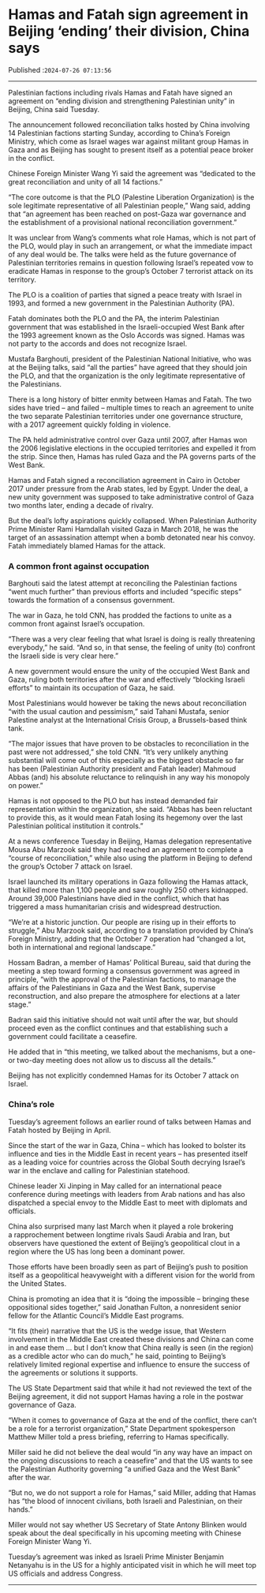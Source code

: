 # Hamas and Fatah sign agreement in Beijing ‘ending’ their division, China says

Published :`2024-07-26 07:13:56`

---

Palestinian factions including rivals Hamas and Fatah have signed an agreement on “ending division and strengthening Palestinian unity” in Beijing, China said Tuesday.

The announcement followed reconciliation talks hosted by China involving 14 Palestinian factions starting Sunday, according to China’s Foreign Ministry, which come as Israel wages war against militant group Hamas in Gaza and as Beijing has sought to present itself as a potential peace broker in the conflict.

Chinese Foreign Minister Wang Yi said the agreement was “dedicated to the great reconciliation and unity of all 14 factions.”

“The core outcome is that the PLO (Palestine Liberation Organization) is the sole legitimate representative of all Palestinian people,” Wang said, adding that “an agreement has been reached on post-Gaza war governance and the establishment of a provisional national reconciliation government.”

It was unclear from Wang’s comments what role Hamas, which is not part of the PLO, would play in such an arrangement, or what the immediate impact of any deal would be. The talks were held as the future governance of Palestinian territories remains in question following Israel’s repeated vow to eradicate Hamas in response to the group’s October 7 terrorist attack on its territory.

The PLO is a coalition of parties that signed a peace treaty with Israel in 1993, and formed a new government in the Palestinian Authority (PA).

Fatah dominates both the PLO and the PA, the interim Palestinian government that was established in the Israeli-occupied West Bank after the 1993 agreement known as the Oslo Accords was signed. Hamas was not party to the accords and does not recognize Israel.

Mustafa Barghouti, president of the Palestinian National Initiative, who was at the Beijing talks, said “all the parties” have agreed that they should join the PLO, and that the organization is the only legitimate representative of the Palestinians.

There is a long history of bitter enmity between Hamas and Fatah. The two sides have tried – and failed – multiple times to reach an agreement to unite the two separate Palestinian territories under one governance structure, with a 2017 agreement quickly folding in violence.

The PA held administrative control over Gaza until 2007, after Hamas won the 2006 legislative elections in the occupied territories and expelled it from the strip. Since then, Hamas has ruled Gaza and the PA governs parts of the West Bank.

Hamas and Fatah signed a reconciliation agreement in Cairo in October 2017 under pressure from the Arab states, led by Egypt. Under the deal, a new unity government was supposed to take administrative control of Gaza two months later, ending a decade of rivalry.

But the deal’s lofty aspirations quickly collapsed. When Palestinian Authority Prime Minister Rami Hamdallah visited Gaza in March 2018, he was the target of an assassination attempt when a bomb detonated near his convoy. Fatah immediately blamed Hamas for the attack.

### A common front against occupation

Barghouti said the latest attempt at reconciling the Palestinian factions “went much further” than previous efforts and included “specific steps” towards the formation of a consensus government.

The war in Gaza, he told CNN, has prodded the factions to unite as a common front against Israel’s occupation.

“There was a very clear feeling that what Israel is doing is really threatening everybody,” he said. “And so, in that sense, the feeling of unity (to) confront the Israeli side is very clear here.”

A new government would ensure the unity of the occupied West Bank and Gaza, ruling both territories after the war and effectively “blocking Israeli efforts” to maintain its occupation of Gaza, he said.

Most Palestinians would however be taking the news about reconciliation “with the usual caution and pessimism,” said Tahani Mustafa, senior Palestine analyst at the International Crisis Group, a Brussels-based think tank.

“The major issues that have proven to be obstacles to reconciliation in the past were not addressed,” she told CNN. “It’s very unlikely anything substantial will come out of this especially as the biggest obstacle so far has been (Palestinian Authority president and Fatah leader) Mahmoud Abbas (and) his absolute reluctance to relinquish in any way his monopoly on power.”

Hamas is not opposed to the PLO but has instead demanded fair representation within the organization, she said. “Abbas has been reluctant to provide this, as it would mean Fatah losing its hegemony over the last Palestinian political institution it controls.”

At a news conference Tuesday in Beijing, Hamas delegation representative Mousa Abu Marzook said they had reached an agreement to complete a “course of reconciliation,” while also using the platform in Beijing to defend the group’s October 7 attack on Israel.

Israel launched its military operations in Gaza following the Hamas attack, that killed more than 1,100 people and saw roughly 250 others kidnapped. Around 39,000 Palestinians have died in the conflict, which that has triggered a mass humanitarian crisis and widespread destruction.

“We’re at a historic junction. Our people are rising up in their efforts to struggle,” Abu Marzook said, according to a translation provided by China’s Foreign Ministry, adding that the October 7 operation had “changed a lot, both in international and regional landscape.”

Hossam Badran, a member of Hamas’ Political Bureau, said that during the meeting a step toward forming a consensus government was agreed in principle, “with the approval of the Palestinian factions, to manage the affairs of the Palestinians in Gaza and the West Bank, supervise reconstruction, and also prepare the atmosphere for elections at a later stage.”

Badran said this initiative should not wait until after the war, but should proceed even as the conflict continues and that establishing such a government could facilitate a ceasefire.

He added that in “this meeting, we talked about the mechanisms, but a one- or two-day meeting does not allow us to discuss all the details.”

Beijing has not explicitly condemned Hamas for its October 7 attack on Israel.

### China’s role

Tuesday’s agreement follows an earlier round of talks between Hamas and Fatah hosted by Beijing in April.

Since the start of the war in Gaza, China – which has looked to bolster its influence and ties in the Middle East in recent years – has presented itself as a leading voice for countries across the Global South decrying Israel’s war in the enclave and calling for Palestinian statehood.

Chinese leader Xi Jinping in May called for an international peace conference during meetings with leaders from Arab nations and has also dispatched a special envoy to the Middle East to meet with diplomats and officials.

China also surprised many last March when it played a role brokering a rapprochement between longtime rivals Saudi Arabia and Iran, but observers have questioned the extent of Beijing’s geopolitical clout in a region where the US has long been a dominant power.

Those efforts have been broadly seen as part of Beijing’s push to position itself as a geopolitical heavyweight with a different vision for the world from the United States.

China is promoting an idea that it is “doing the impossible – bringing these oppositional sides together,” said Jonathan Fulton, a nonresident senior fellow for the Atlantic Council’s Middle East programs.

“It fits (their) narrative that the US is the wedge issue, that Western involvement in the Middle East created these divisions and China can come in and ease them … but I don’t know that China really is seen (in the region) as a credible actor who can do much,” he said, pointing to Beijing’s relatively limited regional expertise and influence to ensure the success of the agreements or solutions it supports.

The US State Department said that while it had not reviewed the text of the Beijing agreement, it did not support Hamas having a role in the postwar governance of Gaza.

“When it comes to governance of Gaza at the end of the conflict, there can’t be a role for a terrorist organization,” State Department spokesperson Matthew Miller told a press briefing, referring to Hamas specifically.

Miller said he did not believe the deal would “in any way have an impact on the ongoing discussions to reach a ceasefire” and that the US wants to see the Palestinian Authority governing “a unified Gaza and the West Bank” after the war.

“But no, we do not support a role for Hamas,” said Miller, adding that Hamas has “the blood of innocent civilians, both Israeli and Palestinian, on their hands.”

Miller would not say whether US Secretary of State Antony Blinken would speak about the deal specifically in his upcoming meeting with Chinese Foreign Minister Wang Yi.

Tuesday’s agreement was inked as Israeli Prime Minister Benjamin Netanyahu is in the US for a highly anticipated visit in which he will meet top US officials and address Congress.

---

